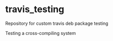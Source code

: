 # travis_testing
Repository for custom travis deb package testing 

Testing a cross-compiling system
